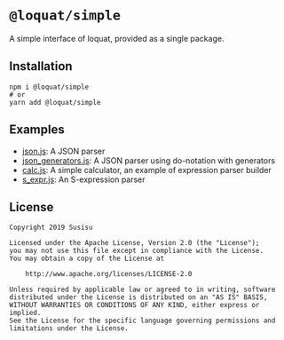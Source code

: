 # `@loquat/simple`
A simple interface of loquat, provided as a single package.

## Installation
``` shell
npm i @loquat/simple
# or
yarn add @loquat/simple
```

## Examples
* [json.js](https://github.com/susisu/loquat/blob/master/packages/simple/examples/json.js): A JSON parser
* [json_generators.js](https://github.com/susisu/loquat/blob/master/packages/simple/examples/json_generators.js): A JSON parser using do-notation with generators
* [calc.js](https://github.com/susisu/loquat/blob/master/packages/simple/examples/calc.js): A simple calculator, an example of expression parser builder
* [s_expr.js](https://github.com/susisu/loquat/blob/master/packages/simple/examples/s_expr.js): An S-expression parser

## License
```
Copyright 2019 Susisu

Licensed under the Apache License, Version 2.0 (the "License");
you may not use this file except in compliance with the License.
You may obtain a copy of the License at

    http://www.apache.org/licenses/LICENSE-2.0

Unless required by applicable law or agreed to in writing, software
distributed under the License is distributed on an "AS IS" BASIS,
WITHOUT WARRANTIES OR CONDITIONS OF ANY KIND, either express or implied.
See the License for the specific language governing permissions and
limitations under the License.
```

